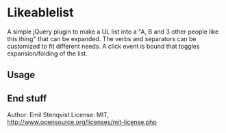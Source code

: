 Likeablelist
============

A simple jQuery plugin to make a UL list into a "A, B and 3 other people like this thing" that can be expanded. The verbs and separators can be customized to fit different needs. A click event is bound that toggles expansion/folding of the list.

Usage
------
  
<div class="liquid highlight html+javascript"></div>
  
  <link rel="stylesheet" href="css/likeablelist.css" />
  <script type="text/javascript" src="js/likeablelist.js" />
  <script>
    // Default options used if none are given
    var options = {
      nFold: 3,
      verb: 'like this',
      verbSingular: 'likes this',
      separator: ',',
      lastSeparator: 'and',
      qnty: 'others',
      qntySingular: 'other'
    };
    
    $(element).likeablelist(options);
  </script>

<div class="liquid endhighlight"></div>

End stuff
---------

Author: Emil Stenqvist
License: MIT, http://www.opensource.org/licenses/mit-license.php